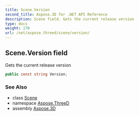 ```yaml
---
title: Scene.Version
second_title: Aspose.3D for .NET API Reference
description: Scene field. Gets the current release version
type: docs
weight: 170
url: /net/aspose.threed/scene/version/
---
```

## Scene.Version field

Gets the current release version

```csharp
public const string Version;
```

### See Also

* class [Scene](../)
* namespace [Aspose.ThreeD](../../../aspose.threed/)
* assembly [Aspose.3D](../../../)


